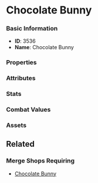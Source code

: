 # Chocolate Bunny

<no description available>

### Basic Information

- **ID**: 3536
- **Name**: Chocolate Bunny

### Properties


### Attributes


### Stats


### Combat Values


### Assets


## Related

### Merge Shops Requiring

- [Chocolate Bunny](../merge-shops/65-chocolate-bunny.md)

